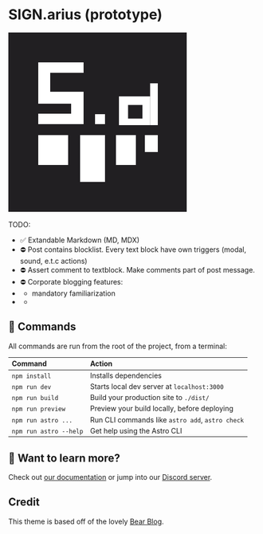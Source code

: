 # SIGN.arius (prototype)
![alt text](https://raw.githubusercontent.com/francyfox/signarius/88df411d09b96a691a051355652d86185384bc83/public/img/logo_mini.svg)


TODO:

- ✅ Extandable Markdown (MD, MDX)
- :no_entry: Post contains blocklist. Every text block have own triggers (modal, sound, e.t.c actions)
- :no_entry: Assert comment to textblock. Make comments part of post message.
- :no_entry: Corporate blogging features:
- - mandatory familiarization
- - 

## 🧞 Commands

All commands are run from the root of the project, from a terminal:

| Command                | Action                                           |
| :--------------------- | :----------------------------------------------- |
| `npm install`          | Installs dependencies                            |
| `npm run dev`          | Starts local dev server at `localhost:3000`      |
| `npm run build`        | Build your production site to `./dist/`          |
| `npm run preview`      | Preview your build locally, before deploying     |
| `npm run astro ...`    | Run CLI commands like `astro add`, `astro check` |
| `npm run astro --help` | Get help using the Astro CLI                     |

## 👀 Want to learn more?

Check out [our documentation](https://docs.astro.build) or jump into our [Discord server](https://astro.build/chat).

## Credit

This theme is based off of the lovely [Bear Blog](https://github.com/HermanMartinus/bearblog/).
